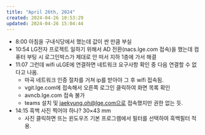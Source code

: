 ```yaml
---
title: "April 26th, 2024"
created: 2024-04-26 10:53:29
updated: 2024-04-26 15:04:44
---
```

  * 8:00 아침을 구내식당에서 했는데 값이 싼 만큼 부실
  * 10:54 LG전자 프로젝트 일하기 위해서 AD 전환(nacs.lge.com 접속)을 했는데 컴퓨터 부팅 시 로그인박스가 제대로 안 떠서 지하 1층에 가서 해결
  * 11:07 그런데 wifi uLGE에 연결하면 네트워크 요구사항 확인 중 다음 연결할 수 없다고 나옴.
    * 마곡 네트워크 인증 절차를 거쳐 ip를 받아야 그 후 wifi 접속됨.
    * vgit.lge.com에 접속해서 오른쪽 로그인 클릭하여 화면 목록 확인
    * avncb.lge.com 접속 불가
    * teams 설치 및 jaekyung.oh@lge.com으로 접속했지만 권한 없는 듯.
  * 14:15 흑백 사진 찍어야 하나? 30×43 mm
    * 사진 클릭하면 뜨는 윈도우즈 기본 프로그램에서 필터를 선택하여 흑백필터 적용.
